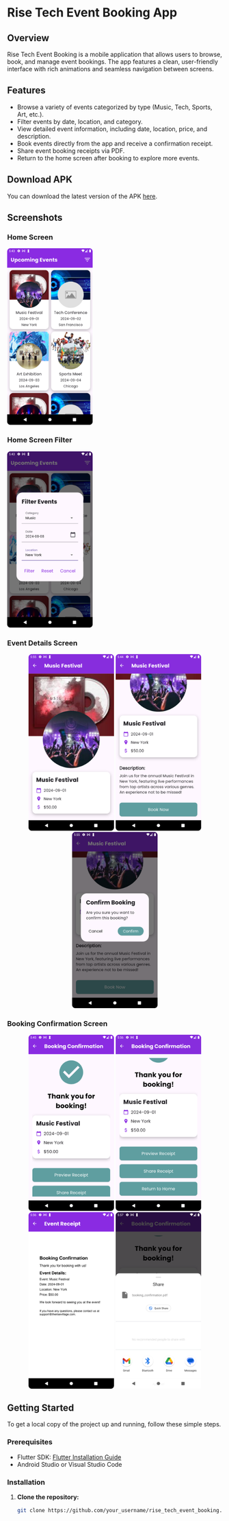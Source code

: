 # Rise Tech Event Booking App

## Overview

Rise Tech Event Booking is a mobile application that allows users to browse, book, and manage event bookings. The app features a clean, user-friendly interface with rich animations and seamless navigation between screens.

## Features

- Browse a variety of events categorized by type (Music, Tech, Sports, Art, etc.).
- Filter events by date, location, and category.
- View detailed event information, including date, location, price, and description.
- Book events directly from the app and receive a confirmation receipt.
- Share event booking receipts via PDF.
- Return to the home screen after booking to explore more events.

## Download APK

You can download the latest version of the APK [here](https://drive.google.com/file/d/1YgCUrDAP6Adfm9oc4ZCuMJst0JL28cfN/view?usp=sharing).

## Screenshots

### Home Screen
<img src="screenshots/home_screen.png" alt="Home Screen" width="200">

### Home Screen Filter
<img src="screenshots/home_screen_filter.png" alt="Home Screen Filter" width="200">

### Event Details Screen

<p align="center">
  <img src="screenshots/event_details_screen_first.png" alt="Event Details Screen 1" width="200">
  <img src="screenshots/event_details_screen.png" alt="Event Details Screen 2" width="200">
  <img src="screenshots/event_details_screen_book.png" alt="Event Details Screen Booking" width="200">
</p>

### Booking Confirmation Screen
<p align="center">
  <img src="screenshots/booking_confirmation_screen.png" alt="Booking Confirmation Screen 1" width="200">
  <img src="screenshots/booking_confirmation_screen_2.png" alt="Booking Confirmation Screen 2" width="200">
  <img src="screenshots/booking_confirmation_screen_reciept.png" alt="Booking Confirmation Screen Reciept" width="200">
  <img src="screenshots/booking_confirmation_screen_share.png" alt="Booking Confirmation Screen Share" width="200">
 
</p>



## Getting Started

To get a local copy of the project up and running, follow these simple steps.

### Prerequisites

- Flutter SDK: [Flutter Installation Guide](https://flutter.dev/docs/get-started/install)
- Android Studio or Visual Studio Code

### Installation

1. **Clone the repository:**

   ```bash
   git clone https://github.com/your_username/rise_tech_event_booking.git
